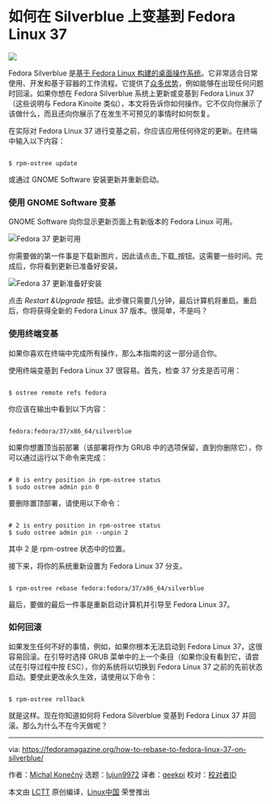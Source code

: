 [#]: subject: "How to rebase to Fedora Linux 37 on Silverblue"
[#]: via: "https://fedoramagazine.org/how-to-rebase-to-fedora-linux-37-on-silverblue/"
[#]: author: "Michal Konečný https://fedoramagazine.org/author/zlopez/"
[#]: collector: "lujun9972"
[#]: translator: "geekpi"
[#]: reviewer: " "
[#]: publisher: " "
[#]: url: " "

如何在 Silverblue 上变基到 Fedora Linux 37
======

![][1]

Fedora Silverblue 是[基于 Fedora Linux 构建的桌面操作系统][2]。它非常适合日常使用、开发和基于容器的工作流程。它提供了[众多优势][3]，例如能够在出现任何问题时回滚。如果你想在 Fedora Silverblue 系统上更新或变基到 Fedora Linux 37（这些说明与 Fedora Kinoite 类似），本文将告诉你如何操作。它不仅向你展示了该做什么，而且还向你展示了在发生不可预见的事情时如何恢复。

在实际对 Fedora Linux 37 进行变基之前，你应该应用任何待定的更新。在终端中输入以下内容：

```

$ rpm-ostree update

```

或通过 GNOME Software 安装更新并重新启动。

### 使用 GNOME Software 变基

GNOME Software 向你显示更新页面上有新版本的 Fedora Linux 可用。

![Fedora 37 更新可用][4]

你需要做的第一件事是下载新图片，因此请点击_下载_按钮。这需要一些时间。完成后，你将看到更新已准备好安装。

![Fedora 37 更新准备好安装][5]

点击 _Restart &amp;Upgrade_ 按钮。此步骤只需要几分钟，最后计算机将重启。重启后，你将获得全新的 Fedora Linux 37 版本。很简单，不是吗？

### 使用终端变基

如果你喜欢在终端中完成所有操作，那么本指南的这一部分适合你。

使用终端变基到 Fedora Linux 37 很容易。首先，检查 37 分支是否可用：

```

$ ostree remote refs fedora

```

你应该在输出中看到以下内容：

```

fedora:fedora/37/x86_64/silverblue

```

如果你想置顶当前部署（该部署将作为 GRUB 中的选项保留，直到你删除它），你可以通过运行以下命令来完成：

```

# 0 is entry position in rpm-ostree status
$ sudo ostree admin pin 0

```

要删除置顶部署，请使用以下命令：

```

# 2 is entry position in rpm-ostree status
$ sudo ostree admin pin --unpin 2

```

其中 2 是 rpm-ostree 状态中的位置。

接下来，将你的系统重新设置为 Fedora Linux 37 分支。

```

$ rpm-ostree rebase fedora:fedora/37/x86_64/silverblue

```

最后，要做的最后一件事是重新启动计算机并引导至 Fedora Linux 37。

### 如何回滚

如果发生任何不好的事情，例如，如果你根本无法启动到 Fedora Linux 37，这很容易回滚。在引导时选择 GRUB 菜单中的上一个条目（如果你没有看到它，请尝试在引导过程中按 ESC），你的系统将以切换到 Fedora Linux 37 之前的先前状态启动。要使此更改永久生效，请使用以下命令：

```

$ rpm-ostree rollback

```

就是这样。现在你知道如何将 Fedora Silverblue 变基到 Fedora Linux 37 并回滚。那么为什么不在今天做呢？

--------------------------------------------------------------------------------

via: https://fedoramagazine.org/how-to-rebase-to-fedora-linux-37-on-silverblue/

作者：[Michal Konečný][a]
选题：[lujun9972][b]
译者：[geekpi](https://github.com/geekpi)
校对：[校对者ID](https://github.com/校对者ID)

本文由 [LCTT](https://github.com/LCTT/TranslateProject) 原创编译，[Linux中国](https://linux.cn/) 荣誉推出

[a]: https://fedoramagazine.org/author/zlopez/
[b]: https://github.com/lujun9972
[1]: https://fedoramag.wpenginepowered.com/wp-content/uploads/2021/04/silverblue-rebase-816x345.jpg
[2]: https://docs.fedoraproject.org/en-US/fedora-silverblue/
[3]: https://fedoramagazine.org/give-fedora-silverblue-a-test-drive/
[4]: https://fedoramag.wpenginepowered.com/wp-content/uploads/2022/11/Screenshot-from-2022-11-15-11-11-32-1024x714.png
[5]: https://fedoramag.wpenginepowered.com/wp-content/uploads/2022/11/Screenshot-from-2022-11-15-11-12-22-1024x714.png
